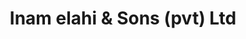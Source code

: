 ---
title: "Inam elahi & Sons (pvt) Ltd"
url: /karachi/inam-elahi-and-sons-pvt-ltd/
shop: wholesale
---